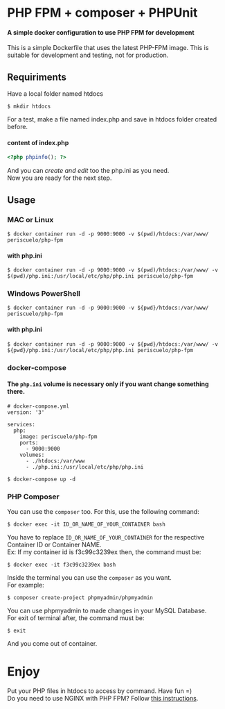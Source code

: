 # PHP FPM + composer + PHPUnit

#### A simple docker configuration to use PHP FPM for development

This is a simple Dockerfile that uses the latest PHP-FPM image. This is suitable for development and testing, not for production.

## Requiriments
Have a local folder named htdocs

`$ mkdir htdocs`

For a test, make a file named index.php and save in htdocs folder created before.
#### content of index.php
```php
<?php phpinfo(); ?>
```

And you can *create and edit* too the php.ini as you need.  
Now you are ready for the next step.

## Usage

### MAC or Linux
`$ docker container run -d -p 9000:9000 -v $(pwd)/htdocs:/var/www/ periscuelo/php-fpm`
#### with php.ini
`$ docker container run -d -p 9000:9000 -v $(pwd)/htdocs:/var/www/ -v $(pwd)/php.ini:/usr/local/etc/php/php.ini periscuelo/php-fpm`

### Windows PowerShell
`$ docker container run -d -p 9000:9000 -v ${pwd}/htdocs:/var/www/ periscuelo/php-fpm`
#### with php.ini
`$ docker container run -d -p 9000:9000 -v ${pwd}/htdocs:/var/www/ -v ${pwd}/php.ini:/usr/local/etc/php/php.ini periscuelo/php-fpm`


### docker-compose

#### The `php.ini` volume is necessary only if you want change something there.

```
# docker-compose.yml
version: '3'

services:
  php:
    image: periscuelo/php-fpm
    ports:
      - 9000:9000
    volumes:
      - ./htdocs:/var/www
      - ./php.ini:/usr/local/etc/php/php.ini
```
`$ docker-compose up -d`

### PHP Composer
You can use the `composer` too. For this, use the following command:

`$ docker exec -it ID_OR_NAME_OF_YOUR_CONTAINER bash`

You have to replace `ID_OR_NAME_OF_YOUR_CONTAINER` for  the respective Container ID or Container NAME.  
Ex: If my container id is f3c99c3239ex then, the command must be:

`$ docker exec -it f3c99c3239ex bash`

Inside the terminal you can use the `composer` as you want.  
For example:

`$ composer create-project phpmyadmin/phpmyadmin`

You can use phpmyadmin to made changes in your MySQL Database.  
For exit of terminal after, the command must be:

`$ exit`

And you come out of container.

# Enjoy

Put your PHP files in htdocs to access by command. Have fun =)  
Do you need to use NGINX with PHP FPM? Follow [this instructions](nginx.md).
